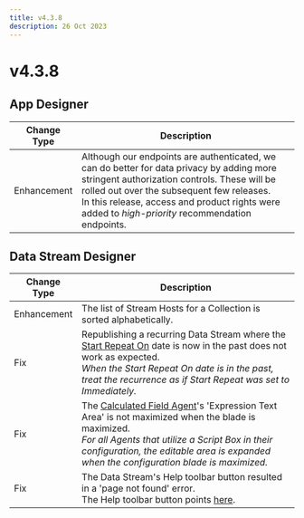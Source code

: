 ```yaml
---
title: v4.3.8
description: 26 Oct 2023
---
```


# v4.3.8

## App Designer

| Change Type | Description |
|-------------|-------------|
| Enhancement | Although our endpoints are authenticated, we can do better for data privacy by adding more stringent authorization controls. These will be rolled out over the subsequent few releases.<br>In this release, access and product rights were added to *high-priority* recommendation endpoints. |

## Data Stream Designer

| Change Type | Description |
|-------------|-------------|
| Enhancement | The list of Stream Hosts for a Collection is sorted alphabetically. |
| Fix | Republishing a recurring Data Stream where the [Start Repeat On](../../../how-tos/data-streams/manage-recurrent-data-streams.md#configuring-recurrence-for-agents) date is now in the past does not work as expected.<br>*When the Start Repeat On date is in the past, treat the recurrence as if Start Repeat was set to Immediately.* |
| Fix | The [Calculated Field Agent](https://xmpro.gitbook.io/calculated-field/)'s 'Expression Text Area' is not maximized when the blade is maximized.<br>*For all Agents that utilize a Script Box in their configuration, the editable area is expanded when the configuration blade is maximized.* |
| Fix | The Data Stream's Help toolbar button resulted in a 'page not found' error.<br>The Help toolbar button points [here](../../../resources/integrations.md). |
